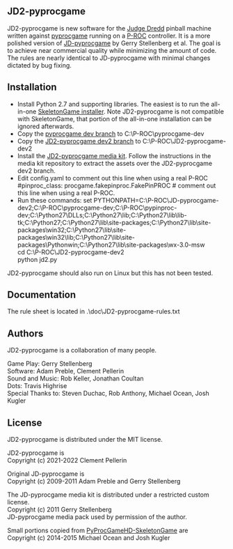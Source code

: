 ## JD2-pyprocgame

JD2-pyprocgame is new software for the [Judge Dredd](https://www.ipdb.org/machine.cgi?id=1322) pinball machine written against [pyprocgame](http://pyprocgame.pindev.org/) running on a [P-ROC](https://www.multimorphic.com/store/circuit-boards/p-roc/) controller. It is a more polished version of [JD-pyprocgame](https://github.com/preble/JD-pyprocgame) by Gerry Stellenberg et al. The goal is to achieve near commercial quality while minimizing the amount of code. The rules are nearly identical to JD-pyprocgame with minimal changes dictated by bug fixing.

## Installation

- Install Python 2.7 and supporting libraries. The easiest is to run the all-in-one [SkeletonGame installer](http://skeletongame.com/step-1-installation-and-testing-the-install-windows/). Note JD2-pyprocgame is not compatible with SkeletonGame, that portion of the all-in-one installation can be ignored afterwards.  
- Copy the [pyprocgame dev branch](https://github.com/preble/pyprocgame/tree/dev) to C:\P-ROC\pyprocgame-dev  
- Copy the [JD2-pyprocgame dev2 branch](https://github.com/clempo2/JD2-pyprocgame/tree/dev2) to C:\P-ROC\JD2-pyprocgame-dev2  
- Install the [JD2-pyprocgame media kit](https://github.com/clempo2/JD2-pyprocgame-media). Follow the instructions in the media kit repository to extract the assets over the JD2-pyprocgame dev2 branch.  
- Edit config.yaml to comment out this line when using a real P-ROC  
#pinproc_class: procgame.fakepinproc.FakePinPROC # comment out this line when using a real P-ROC.  
- Run these commands:
        set PYTHONPATH=C:\P-ROC\JD-pyprocgame-dev2;C:\P-ROC\pyprocgame-dev;C:\P-ROC\pypinproc-dev;C:\Python27\DLLs;C:\Python27\lib;C:\Python27\lib\lib-tk;C:\Python27;C:\Python27\lib\site-packages;C:\Python27\lib\site-packages\win32;C:\Python27\lib\site-packages\win32\lib;C:\Python27\lib\site-packages\Pythonwin;C:\Python27\lib\site-packages\wx-3.0-msw  
        cd C:\P-ROC\JD2-pyprocgame-dev2  
        python jd2.py

JD2-pyprocgame should also run on Linux but this has not been tested.

## Documentation

The rule sheet is located in .\doc\JD2-pyprocgame-rules.txt

## Authors

JD2-pyprocgame is a collaboration of many people.

Game Play: Gerry Stellenberg  
Software: Adam Preble, Clement Pellerin  
Sound and Music: Rob Keller, Jonathan Coultan  
Dots: Travis Highrise  
Special Thanks to: Steven Duchac, Rob Anthony, Michael Ocean, Josh Kugler

## License

JD2-pyprocgame is distributed under the MIT license.

JD2-pyprocgame is  
Copyright (c) 2021-2022 Clement Pellerin

Original JD-pyprocgame is  
Copyright (c) 2009-2011 Adam Preble and Gerry Stellenberg

The JD-pyprocgame media kit is distributed under a restricted custom license.  
Copyright (c) 2011 Gerry Stellenberg  
JD-pyprocgame media pack used by permission of the author.

Small portions copied from [PyProcGameHD-SkeletonGame](https://github.com/mjocean/PyProcGameHD-SkeletonGame) are  
Copyright (c) 2014-2015 Michael Ocean and Josh Kugler
